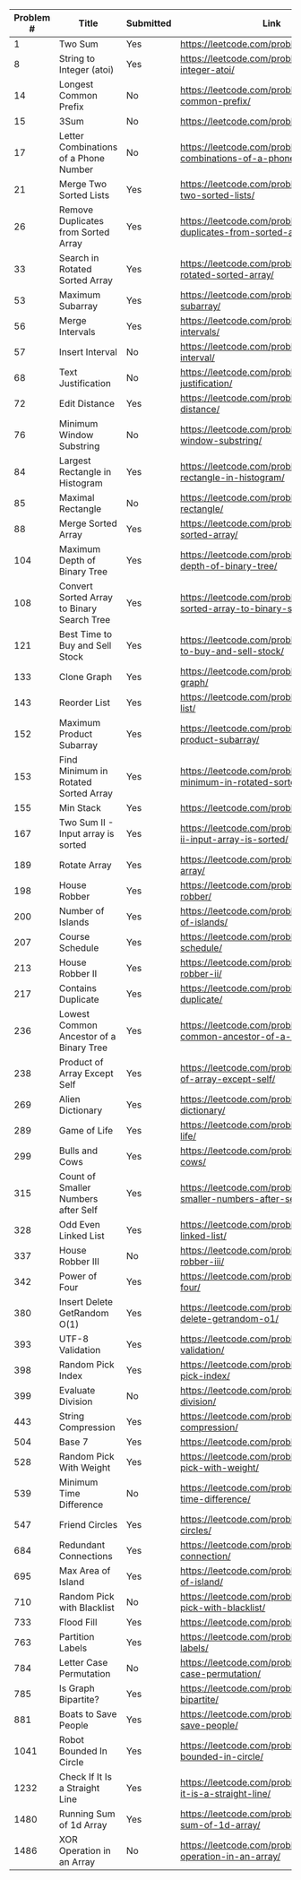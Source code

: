 |Problem #  | Title                                      | Submitted  | Link                                                                        |
| --------- | ------------------------------------------ | ---------- | ----------------------------------------------------------------------------|
|   1       | Two Sum                                    | Yes        | https://leetcode.com/problems/two-sum/                                      |
|   8       | String to Integer (atoi)                   | Yes        | https://leetcode.com/problems/string-to-integer-atoi/                       |
|  14       | Longest Common Prefix                      | No         | https://leetcode.com/problems/longest-common-prefix/                        |
|  15       | 3Sum                                       | No         | https://leetcode.com/problems/3sum/                                         |
|  17       | Letter Combinations of a Phone Number      | No         | https://leetcode.com/problems/letter-combinations-of-a-phone-number/        |
|  21       | Merge Two Sorted Lists                     | Yes        | https://leetcode.com/problems/merge-two-sorted-lists/                       |
|  26       | Remove Duplicates from Sorted Array        | Yes        | https://leetcode.com/problems/remove-duplicates-from-sorted-array/          |
|  33       | Search in Rotated Sorted Array             | Yes        | https://leetcode.com/problems/search-in-rotated-sorted-array/               |
|  53       | Maximum Subarray                           | Yes        | https://leetcode.com/problems/maximum-subarray/                             |
|  56       | Merge Intervals                            | Yes        | https://leetcode.com/problems/merge-intervals/                              |
|  57       | Insert Interval                            | No         | https://leetcode.com/problems/insert-interval/                              |
|  68       | Text Justification                         | No         | https://leetcode.com/problems/text-justification/                           |
|  72       | Edit Distance                              | Yes        | https://leetcode.com/problems/edit-distance/                                |
|  76       | Minimum Window Substring                   | No         | https://leetcode.com/problems/minimum-window-substring/                     |
|  84       | Largest Rectangle in Histogram             | Yes        | https://leetcode.com/problems/largest-rectangle-in-histogram/               |
|  85       | Maximal Rectangle                          | No         | https://leetcode.com/problems/maximal-rectangle/                            |
|  88       | Merge Sorted Array                         | Yes        | https://leetcode.com/problems/merge-sorted-array/                           |
| 104       | Maximum Depth of Binary Tree               | Yes        | https://leetcode.com/problems/maximum-depth-of-binary-tree/                 |
| 108       | Convert Sorted Array to Binary Search Tree | Yes        | https://leetcode.com/problems/convert-sorted-array-to-binary-search-tree/   |
| 121       | Best Time to Buy and Sell Stock            | Yes        | https://leetcode.com/problems/best-time-to-buy-and-sell-stock/              |
| 133       | Clone Graph                                | Yes        | https://leetcode.com/problems/clone-graph/                                  |
| 143       | Reorder List                               | Yes        | https://leetcode.com/problems/reorder-list/                                 |
| 152       | Maximum Product Subarray                   | Yes        | https://leetcode.com/problems/maximum-product-subarray/                     |
| 153       | Find Minimum in Rotated Sorted Array       | Yes        | https://leetcode.com/problems/find-minimum-in-rotated-sorted-array/         |
| 155       | Min Stack                                  | Yes        | https://leetcode.com/problems/min-stack/                                    |
| 167       | Two Sum II - Input array is sorted         | Yes        | https://leetcode.com/problems/two-sum-ii-input-array-is-sorted/             |
| 189       | Rotate Array                               | Yes        | https://leetcode.com/problems/rotate-array/                                 |
| 198       | House Robber                               | Yes        | https://leetcode.com/problems/house-robber/                                 |
| 200       | Number of Islands                          | Yes        | https://leetcode.com/problems/number-of-islands/                            |
| 207       | Course Schedule                            | Yes        | https://leetcode.com/problems/course-schedule/                              |
| 213       | House Robber II                            | Yes        | https://leetcode.com/problems/house-robber-ii/                              |
| 217       | Contains Duplicate                         | Yes        | https://leetcode.com/problems/contains-duplicate/                           |
| 236       | Lowest Common Ancestor of a Binary Tree    | Yes        | https://leetcode.com/problems/lowest-common-ancestor-of-a-binary-tree/      |
| 238       | Product of Array Except Self               | Yes        | https://leetcode.com/problems/product-of-array-except-self/                 |
| 269       | Alien Dictionary                           | Yes        | https://leetcode.com/problems/alien-dictionary/                             |
| 289       | Game of Life                               | Yes        | https://leetcode.com/problems/game-of-life/                                 |
| 299       | Bulls and Cows                             | Yes        | https://leetcode.com/problems/bulls-and-cows/                               |
| 315       | Count of Smaller Numbers after Self        | Yes        | https://leetcode.com/problems/count-of-smaller-numbers-after-self/          |
| 328       | Odd Even Linked List                       | Yes        | https://leetcode.com/problems/odd-even-linked-list/                         |
| 337       | House Robber III                           | No         | https://leetcode.com/problems/house-robber-iii/                             |
| 342       | Power of Four                              | Yes        | https://leetcode.com/problems/power-of-four/                                |
| 380       | Insert Delete GetRandom O(1)               | Yes        | https://leetcode.com/problems/insert-delete-getrandom-o1/                   |
| 393       | UTF-8 Validation                           | Yes        | https://leetcode.com/problems/utf-8-validation/                             |
| 398       | Random Pick Index                          | Yes        | https://leetcode.com/problems/random-pick-index/                            |
| 399       | Evaluate Division                          | No         | https://leetcode.com/problems/evaluate-division/                            |
| 443       | String Compression                         | Yes        | https://leetcode.com/problems/string-compression/                           |
| 504       | Base 7                                     | Yes        | https://leetcode.com/problems/base-7/                                       |
| 528       | Random Pick With Weight                    | Yes        | https://leetcode.com/problems/random-pick-with-weight/                      |
| 539       | Minimum Time Difference                    | No         | https://leetcode.com/problems/minimum-time-difference/                      |
| 547       | Friend Circles                             | Yes        | https://leetcode.com/problems/friend-circles/                               |
| 684       | Redundant Connections                      | Yes        | https://leetcode.com/problems/redundant-connection/                         |
| 695       | Max Area of Island                         | Yes        | https://leetcode.com/problems/max-area-of-island/                           |
| 710       | Random Pick with Blacklist                 | No         | https://leetcode.com/problems/random-pick-with-blacklist/                   |
| 733       | Flood Fill                                 | Yes        | https://leetcode.com/problems/flood-fill/                                   |
| 763       | Partition Labels                           | Yes        | https://leetcode.com/problems/partition-labels/                             |
| 784       | Letter Case Permutation                    | No         | https://leetcode.com/problems/letter-case-permutation/                      |
| 785       | Is Graph Bipartite?                        | Yes        | https://leetcode.com/problems/is-graph-bipartite/                           |
| 881       | Boats to Save People                       | Yes        | https://leetcode.com/problems/boats-to-save-people/                         |
|1041       | Robot Bounded In Circle                    | Yes        | https://leetcode.com/problems/robot-bounded-in-circle/                      |
|1232       | Check If It Is a Straight Line             | Yes        | https://leetcode.com/problems/check-if-it-is-a-straight-line/               |
|1480       | Running Sum of 1d Array                    | Yes        | https://leetcode.com/problems/running-sum-of-1d-array/                      |
|1486       | XOR Operation in an Array                  | No         | https://leetcode.com/problems/xor-operation-in-an-array/                    |



